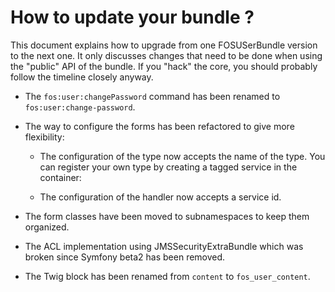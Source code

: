 How to update your bundle ?
===========================

This document explains how to upgrade from one FOSUSerBundle version to
the next one. It only discusses changes that need to be done when using
the "public" API of the bundle. If you "hack" the core, you should probably
follow the timeline closely anyway.

* The `fos:user:changePassword` command has been renamed to `fos:user:change-password`.

* The way to configure the forms has been refactored to give more flexibility:

    * The configuration of the type now accepts the name of the type. You can
      register your own type by creating a tagged service in the container:

        <tag name="form.type" alias="acme_custom_type" />

    * The configuration of the handler now accepts a service id.

* The form classes have been moved to subnamespaces to keep them organized.

* The ACL implementation using JMSSecurityExtraBundle which was broken
  since Symfony beta2 has been removed.

* The Twig block has been renamed from `content` to `fos_user_content`.
